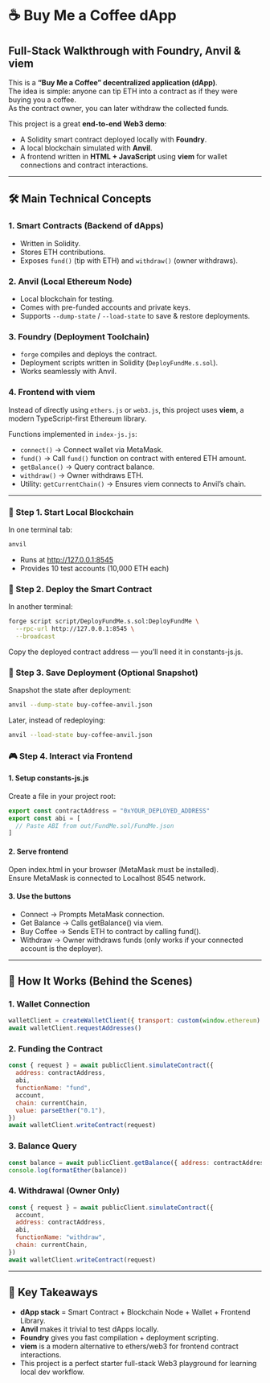 # ☕ Buy Me a Coffee dApp
## Full-Stack Walkthrough with Foundry, Anvil & viem

This is a **“Buy Me a Coffee” decentralized application (dApp)**.  
The idea is simple: anyone can tip ETH into a contract as if they were buying you a coffee.  
As the contract owner, you can later withdraw the collected funds.

This project is a great **end-to-end Web3 demo**:
- A Solidity smart contract deployed locally with **Foundry**.
- A local blockchain simulated with **Anvil**.
- A frontend written in **HTML + JavaScript** using **viem** for wallet connections and contract interactions.

---
## 🛠 Main Technical Concepts

### 1. **Smart Contracts (Backend of dApps)**
- Written in Solidity.
- Stores ETH contributions.
- Exposes `fund()` (tip with ETH) and `withdraw()` (owner withdraws).

### 2. **Anvil (Local Ethereum Node)**
- Local blockchain for testing.
- Comes with pre-funded accounts and private keys.
- Supports `--dump-state` / `--load-state` to save & restore deployments.

### 3. **Foundry (Deployment Toolchain)**
- `forge` compiles and deploys the contract.
- Deployment scripts written in Solidity (`DeployFundMe.s.sol`).
- Works seamlessly with Anvil.

### 4. **Frontend with viem**
Instead of directly using `ethers.js` or `web3.js`, this project uses **viem**, a modern TypeScript-first Ethereum library.

Functions implemented in `index-js.js`:
- `connect()` → Connect wallet via MetaMask.
- `fund()` → Call `fund()` function on contract with entered ETH amount.
- `getBalance()` → Query contract balance.
- `withdraw()` → Owner withdraws ETH.
- Utility: `getCurrentChain()` → Ensures viem connects to Anvil’s chain.

---
### 🚀 Step 1. Start Local Blockchain
In one terminal tab:
```bash
anvil
```
- Runs at http://127.0.0.1:8545
- Provides 10 test accounts (10,000 ETH each)

### 🚀 Step 2. Deploy the Smart Contract
In another terminal:
```bash
forge script script/DeployFundMe.s.sol:DeployFundMe \
  --rpc-url http://127.0.0.1:8545 \
  --broadcast
```
Copy the deployed contract address — you’ll need it in constants-js.js.

### 🚀 Step 3. Save Deployment (Optional Snapshot)
Snapshot the state after deployment:
```bash
anvil --dump-state buy-coffee-anvil.json
```
Later, instead of redeploying:
```bash
anvil --load-state buy-coffee-anvil.json
```

### 🎮 Step 4. Interact via Frontend
#### 1. Setup constants-js.js
Create a file in your project root:
```js
export const contractAddress = "0xYOUR_DEPLOYED_ADDRESS"
export const abi = [
  // Paste ABI from out/FundMe.sol/FundMe.json
]
```

#### 2. Serve frontend
Open index.html in your browser (MetaMask must be installed).  
Ensure MetaMask is connected to Localhost 8545 network.

#### 3. Use the buttons
- Connect → Prompts MetaMask connection.
- Get Balance → Calls getBalance() via viem.
- Buy Coffee → Sends ETH to contract by calling fund().
- Withdraw → Owner withdraws funds (only works if your connected account is the deployer).

---
## 🧩 How It Works (Behind the Scenes)
### 1. Wallet Connection
```js
walletClient = createWalletClient({ transport: custom(window.ethereum) })
await walletClient.requestAddresses()
```
### 2. Funding the Contract
```js
const { request } = await publicClient.simulateContract({
  address: contractAddress,
  abi,
  functionName: "fund",
  account,
  chain: currentChain,
  value: parseEther("0.1"),
})
await walletClient.writeContract(request)
```

### 3. Balance Query
```js
const balance = await publicClient.getBalance({ address: contractAddress })
console.log(formatEther(balance))
```

### 4. Withdrawal (Owner Only)
```js
const { request } = await publicClient.simulateContract({
  account,
  address: contractAddress,
  abi,
  functionName: "withdraw",
  chain: currentChain,
})
await walletClient.writeContract(request)
```
---
## 🔑 Key Takeaways
- **dApp stack** = Smart Contract + Blockchain Node + Wallet + Frontend Library.
- **Anvil** makes it trivial to test dApps locally.
- **Foundry** gives you fast compilation + deployment scripting.
- **viem** is a modern alternative to ethers/web3 for frontend contract interactions.
- This project is a perfect starter full-stack Web3 playground for learning local dev workflow.
